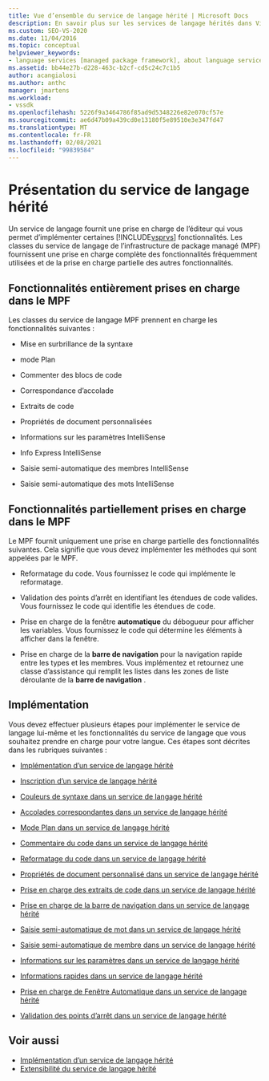 ```yaml
---
title: Vue d’ensemble du service de langage hérité | Microsoft Docs
description: En savoir plus sur les services de langage hérités dans Visual Studio et les fonctionnalités prises en charge par les classes de service de langage de l’infrastructure de package managé (MPF).
ms.custom: SEO-VS-2020
ms.date: 11/04/2016
ms.topic: conceptual
helpviewer_keywords:
- language services [managed package framework], about language services
ms.assetid: bb44e27b-d228-463c-b2cf-cd5c24c7c1b5
author: acangialosi
ms.author: anthc
manager: jmartens
ms.workload:
- vssdk
ms.openlocfilehash: 5226f9a3464786f85ad9d5348226e82e070cf57e
ms.sourcegitcommit: ae6d47b09a439cd0e13180f5e89510e3e347fd47
ms.translationtype: MT
ms.contentlocale: fr-FR
ms.lasthandoff: 02/08/2021
ms.locfileid: "99839584"
---
```

# <a name="legacy-language-service-overview"></a>Présentation du service de langage hérité
Un service de langage fournit une prise en charge de l’éditeur qui vous permet d’implémenter certaines [!INCLUDE[vsprvs](../../code-quality/includes/vsprvs_md.md)] fonctionnalités. Les classes du service de langage de l’infrastructure de package managé (MPF) fournissent une prise en charge complète des fonctionnalités fréquemment utilisées et de la prise en charge partielle des autres fonctionnalités.

## <a name="fully-supported-features-in-the-mpf"></a>Fonctionnalités entièrement prises en charge dans le MPF
 Les classes du service de langage MPF prennent en charge les fonctionnalités suivantes :

- Mise en surbrillance de la syntaxe

- mode Plan

- Commenter des blocs de code

- Correspondance d’accolade

- Extraits de code

- Propriétés de document personnalisées

- Informations sur les paramètres IntelliSense

- Info Express IntelliSense

- Saisie semi-automatique des membres IntelliSense

- Saisie semi-automatique des mots IntelliSense

## <a name="partially-supported-features-in-the-mpf"></a>Fonctionnalités partiellement prises en charge dans le MPF
 Le MPF fournit uniquement une prise en charge partielle des fonctionnalités suivantes. Cela signifie que vous devez implémenter les méthodes qui sont appelées par le MPF.

- Reformatage du code. Vous fournissez le code qui implémente le reformatage.

- Validation des points d’arrêt en identifiant les étendues de code valides. Vous fournissez le code qui identifie les étendues de code.

- Prise en charge de la fenêtre **automatique** du débogueur pour afficher les variables. Vous fournissez le code qui détermine les éléments à afficher dans la fenêtre.

- Prise en charge de la **barre de navigation** pour la navigation rapide entre les types et les membres. Vous implémentez et retournez une classe d’assistance qui remplit les listes dans les zones de liste déroulante de la **barre de navigation** .

## <a name="implementation"></a>Implémentation
 Vous devez effectuer plusieurs étapes pour implémenter le service de langage lui-même et les fonctionnalités du service de langage que vous souhaitez prendre en charge pour votre langue. Ces étapes sont décrites dans les rubriques suivantes :

- [Implémentation d’un service de langage hérité](../../extensibility/internals/implementing-a-legacy-language-service2.md)

- [Inscription d’un service de langage hérité](../../extensibility/internals/registering-a-legacy-language-service1.md)

- [Couleurs de syntaxe dans un service de langage hérité](../../extensibility/internals/syntax-colorizing-in-a-legacy-language-service.md)

- [Accolades correspondantes dans un service de langage hérité](../../extensibility/internals/brace-matching-in-a-legacy-language-service.md)

- [Mode Plan dans un service de langage hérité](../../extensibility/internals/outlining-in-a-legacy-language-service.md)

- [Commentaire du code dans un service de langage hérité](../../extensibility/internals/commenting-code-in-a-legacy-language-service.md)

- [Reformatage du code dans un service de langage hérité](../../extensibility/internals/reformatting-code-in-a-legacy-language-service.md)

- [Propriétés de document personnalisé dans un service de langage hérité](../../extensibility/internals/custom-document-properties-in-a-legacy-language-service.md)

- [Prise en charge des extraits de code dans un service de langage hérité](../../extensibility/internals/support-for-code-snippets-in-a-legacy-language-service.md)

- [Prise en charge de la barre de navigation dans un service de langage hérité](../../extensibility/internals/support-for-the-navigation-bar-in-a-legacy-language-service.md)

- [Saisie semi-automatique de mot dans un service de langage hérité](../../extensibility/internals/word-completion-in-a-legacy-language-service.md)

- [Saisie semi-automatique de membre dans un service de langage hérité](../../extensibility/internals/member-completion-in-a-legacy-language-service.md)

- [Informations sur les paramètres dans un service de langage hérité](../../extensibility/internals/parameter-info-in-a-legacy-language-service2.md)

- [Informations rapides dans un service de langage hérité](../../extensibility/internals/quick-info-in-a-legacy-language-service.md)

- [Prise en charge de Fenêtre Automatique dans un service de langage hérité](../../extensibility/internals/support-for-the-autos-window-in-a-legacy-language-service.md)

- [Validation des points d’arrêt dans un service de langage hérité](../../extensibility/internals/validating-breakpoints-in-a-legacy-language-service.md)

## <a name="see-also"></a>Voir aussi
- [Implémentation d’un service de langage hérité](../../extensibility/internals/implementing-a-legacy-language-service1.md)
- [Extensibilité du service de langage hérité](../../extensibility/internals/legacy-language-service-extensibility.md)
